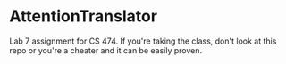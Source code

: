# AttentionTranslator
Lab 7 assignment for CS 474. If you're taking the class, don't look at this repo or you're a cheater and it can be easily proven.
